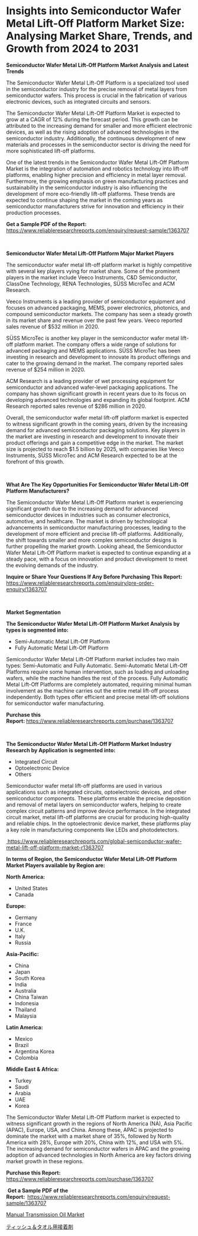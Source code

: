 <p><h1>Insights into Semiconductor Wafer Metal Lift-Off Platform Market Size: Analysing Market Share, Trends, and Growth from 2024 to 2031</h1></p><p><strong>Semiconductor Wafer Metal Lift-Off Platform Market Analysis and Latest Trends</strong></p>
<p><p>The Semiconductor Wafer Metal Lift-Off Platform is a specialized tool used in the semiconductor industry for the precise removal of metal layers from semiconductor wafers. This process is crucial in the fabrication of various electronic devices, such as integrated circuits and sensors.</p><p>The Semiconductor Wafer Metal Lift-Off Platform Market is expected to grow at a CAGR of 12% during the forecast period. This growth can be attributed to the increasing demand for smaller and more efficient electronic devices, as well as the rising adoption of advanced technologies in the semiconductor industry. Additionally, the continuous development of new materials and processes in the semiconductor sector is driving the need for more sophisticated lift-off platforms.</p><p>One of the latest trends in the Semiconductor Wafer Metal Lift-Off Platform Market is the integration of automation and robotics technology into lift-off platforms, enabling higher precision and efficiency in metal layer removal. Furthermore, the growing emphasis on green manufacturing practices and sustainability in the semiconductor industry is also influencing the development of more eco-friendly lift-off platforms. These trends are expected to continue shaping the market in the coming years as semiconductor manufacturers strive for innovation and efficiency in their production processes.</p></p>
<p><strong>Get a Sample PDF of the Report:&nbsp;</strong> <a href="https://www.reliableresearchreports.com/enquiry/request-sample/1363707">https://www.reliableresearchreports.com/enquiry/request-sample/1363707</a></p>
<p>&nbsp;</p>
<p><strong>Semiconductor Wafer Metal Lift-Off Platform Major Market Players</strong></p>
<p><p>The semiconductor wafer metal lift-off platform market is highly competitive with several key players vying for market share. Some of the prominent players in the market include Veeco Instruments, C&D Semiconductor, ClassOne Technology, RENA Technologies, SÜSS MicroTec and ACM Research.</p><p>Veeco Instruments is a leading provider of semiconductor equipment and focuses on advanced packaging, MEMS, power electronics, photonics, and compound semiconductor markets. The company has seen a steady growth in its market share and revenue over the past few years. Veeco reported sales revenue of $532 million in 2020.</p><p>SÜSS MicroTec is another key player in the semiconductor wafer metal lift-off platform market. The company offers a wide range of solutions for advanced packaging and MEMS applications. SÜSS MicroTec has been investing in research and development to innovate its product offerings and cater to the growing demand in the market. The company reported sales revenue of $254 million in 2020.</p><p>ACM Research is a leading provider of wet processing equipment for semiconductor and advanced wafer-level packaging applications. The company has shown significant growth in recent years due to its focus on developing advanced technologies and expanding its global footprint. ACM Research reported sales revenue of $286 million in 2020.</p><p>Overall, the semiconductor wafer metal lift-off platform market is expected to witness significant growth in the coming years, driven by the increasing demand for advanced semiconductor packaging solutions. Key players in the market are investing in research and development to innovate their product offerings and gain a competitive edge in the market. The market size is projected to reach $1.5 billion by 2025, with companies like Veeco Instruments, SÜSS MicroTec and ACM Research expected to be at the forefront of this growth.</p></p>
<p>&nbsp;</p>
<p><strong>What Are The Key Opportunities For Semiconductor Wafer Metal Lift-Off Platform Manufacturers?</strong></p>
<p><p>The Semiconductor Wafer Metal Lift-Off Platform market is experiencing significant growth due to the increasing demand for advanced semiconductor devices in industries such as consumer electronics, automotive, and healthcare. The market is driven by technological advancements in semiconductor manufacturing processes, leading to the development of more efficient and precise lift-off platforms. Additionally, the shift towards smaller and more complex semiconductor designs is further propelling the market growth. Looking ahead, the Semiconductor Wafer Metal Lift-Off Platform market is expected to continue expanding at a steady pace, with a focus on innovation and product development to meet the evolving demands of the industry.</p></p>
<p><strong>Inquire or Share Your Questions If Any Before Purchasing This Report:</strong> <a href="https://www.reliableresearchreports.com/enquiry/pre-order-enquiry/1363707">https://www.reliableresearchreports.com/enquiry/pre-order-enquiry/1363707</a></p>
<p>&nbsp;</p>
<p><strong>Market Segmentation</strong></p>
<p><strong>The Semiconductor Wafer Metal Lift-Off Platform Market Analysis by types is segmented into:</strong></p>
<p><ul><li>Semi-Automatic Metal Lift-Off Platform</li><li>Fully Automatic Metal Lift-Off Platform</li></ul></p>
<p><p>Semiconductor Wafer Metal Lift-Off Platform market includes two main types: Semi-Automatic and Fully Automatic. Semi-Automatic Metal Lift-Off Platforms require some human intervention, such as loading and unloading wafers, while the machine handles the rest of the process. Fully Automatic Metal Lift-Off Platforms are completely automated, requiring minimal human involvement as the machine carries out the entire metal lift-off process independently. Both types offer efficient and precise metal lift-off solutions for semiconductor wafer manufacturing.</p></p>
<p><strong>Purchase this Report:&nbsp;</strong><a href="https://www.reliableresearchreports.com/purchase/1363707">https://www.reliableresearchreports.com/purchase/1363707</a></p>
<p>&nbsp;</p>
<p><strong>The Semiconductor Wafer Metal Lift-Off Platform Market Industry Research by Application is segmented into:</strong></p>
<p><ul><li>Integrated Circuit</li><li>Optoelectronic Device</li><li>Others</li></ul></p>
<p><p>Semiconductor wafer metal lift-off platforms are used in various applications such as integrated circuits, optoelectronic devices, and other semiconductor components. These platforms enable the precise deposition and removal of metal layers on semiconductor wafers, helping to create complex circuit patterns and improve device performance. In the integrated circuit market, metal lift-off platforms are crucial for producing high-quality and reliable chips. In the optoelectronic device market, these platforms play a key role in manufacturing components like LEDs and photodetectors.</p></p>
<p><a href="https://www.reliableresearchreports.com/global-semiconductor-wafer-metal-lift-off-platform-market-r1363707">&nbsp;https://www.reliableresearchreports.com/global-semiconductor-wafer-metal-lift-off-platform-market-r1363707</a></p>
<p><strong>In terms of Region, the Semiconductor Wafer Metal Lift-Off Platform Market Players available by Region are:</strong></p>
<p>
    <p> <strong> North America: </strong>
        <ul>
            <li>United States</li>
            <li>Canada</li>
        </ul>
        </p> 
    <p> <strong> Europe: </strong>
        <ul>
            <li>Germany</li>
            <li>France</li>
            <li>U.K.</li>
            <li>Italy</li>
            <li>Russia</li>
        </ul>
        </p> 
    <p> <strong> Asia-Pacific: </strong>
        <ul>
            <li>China</li>
            <li>Japan</li>
            <li>South Korea</li>
            <li>India</li>
            <li>Australia</li>
            <li>China Taiwan</li>
            <li>Indonesia</li>
            <li>Thailand</li>
            <li>Malaysia</li>
        </ul>
        </p> 
    <p> <strong> Latin America: </strong>
        <ul>
            <li>Mexico</li>
            <li>Brazil</li>
            <li>Argentina Korea</li>
            <li>Colombia</li>
        </ul>
        </p> 
    <p> <strong> Middle East & Africa: </strong>
        <ul>
            <li>Turkey</li>
            <li>Saudi</li>
            <li>Arabia</li>
            <li>UAE</li>
            <li>Korea</li>
        </ul>
    </p>
    </p>
<p><p>The Semiconductor Wafer Metal Lift-Off Platform market is expected to witness significant growth in the regions of North America (NA), Asia Pacific (APAC), Europe, USA, and China. Among these, APAC is projected to dominate the market with a market share of 35%, followed by North America with 28%, Europe with 20%, China with 12%, and USA with 5%. The increasing demand for semiconductor wafers in APAC and the growing adoption of advanced technologies in North America are key factors driving market growth in these regions.</p></p>
<p><strong>Purchase this Report: </strong><a href="https://www.reliableresearchreports.com/purchase/1363707">https://www.reliableresearchreports.com/purchase/1363707</a></p>
<p>&nbsp;<strong>Get a Sample PDF of the Report:&nbsp;&nbsp;</strong><a href="https://www.reliableresearchreports.com/enquiry/request-sample/1363707">https://www.reliableresearchreports.com/enquiry/request-sample/1363707</a></p>
<p><strong></strong></p>
<p><p><a href="https://issuu.com/reportprime-2/docs/manual-transmission-oil-market-size-2030.pptx">Manual Transmission Oil Market</a></p><p><a href="https://github.com/charm854/Market-Research-Report-List-1/blob/main/879165143010.md">ティッシュ＆タオル用接着剤</a></p></p>